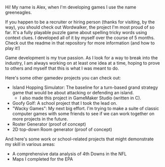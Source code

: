 Hi! My name is Alex, when I'm developing games I use the name greeneagles.

If you happen to be a recruiter or hiring person (thanks for visiting, by the way), you should check out Wordwalker, the project I'm most proud of so far. It's a fully playable puzzle game about spelling tricky words using context clues. I developed all of it by myself over the course of 5 months. Check out the readme in that repository for more information (and how to play it!)

Game development is my true passion. As I look for a way to break into the industry, I am always working on at least one idea at a time, hoping to prove to others and myself that this is what I was meant to do.

Here's some other gamedev projects you can check out:
- Island Hopping Simulator: The baseline for a turn-based grand strategy game that would be about attacking or defending an island.
    - I also made this project in GameMaker Studio (written in C).
- Goofy Golf: A school project that I took the lead on.
- "Wacky Games": My next big effort. I'm trying to make a suite of classic computer games with some friends to see if we can work together on more projects in the future.
- Roster Generator (proof of concept)
- 2D top-down Room generator (proof of concept)

And here's some work or school-related projects that might demonstrate my skill in various areas:
- A comprehensive data analysis of 4th Downs in the NFL
- Maps I completed for the EPA
